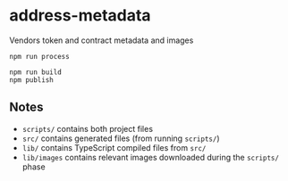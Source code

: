 # address-metadata

Vendors token and contract metadata and images

```
npm run process

npm run build
npm publish
```

## Notes

- `scripts/` contains both project files
- `src/` contains generated files (from running `scripts/`)
- `lib/` contains TypeScript compiled files from `src/`
- `lib/images` contains relevant images downloaded during the `scripts/` phase